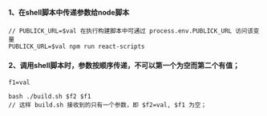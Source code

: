 #### 1、在shell脚本中传递参数给node脚本
```
// PUBLICK_URL=$val 在执行构建脚本中可通过 process.env.PUBLICK_URL 访问该变量
PUBLICK_URL=$val npm run react-scripts

```

#### 2、调用shell脚本时，参数按顺序传递，不可以第一个为空而第二个有值；
```
f1=val

bash ./build.sh $f2 $f1
// 这样 build.sh 接收到的只有一个参数，即 $f2=val, $f1 为空；

```

